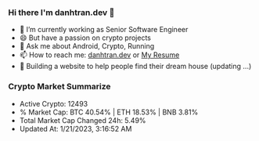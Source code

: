 ### Hi there I'm danhtran.dev 👋

- 🔭 I’m currently working as Senior Software Engineer
- 😄 But have a passion on crypto projects
- 💬 Ask me about Android, Crypto, Running 
- 📫 How to reach me: <a href="https://danhtran.dev" target="_blank">danhtran.dev</a> or <a href="Dan-Resume.pdf" target="_blank">My Resume</a>
- 🌱 Building a website to help people find their dream house (updating ...)

### Crypto Market Summarize
- Active Crypto: 12493
- % Market Cap: BTC 40.54% | ETH 18.53% | BNB 3.81%
- Total Market Cap Changed 24h: 5.49%
- Updated At: 1/21/2023, 3:16:52 AM
